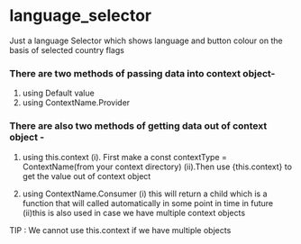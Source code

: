 # language_selector
Just a language Selector which shows language and button colour on the basis of selected country flags

### There are two methods of passing data into context object-
1. using Default value
2. using ContextName.Provider

### There are also two methods of getting data out of context object - 

1. using this.context
  (i). First make a const contextType = ContextName(from your context directory)
  (ii).Then use {this.context} to get the value out of context object
  
2. using ContextName.Consumer 
  (i) this will return a child which is a function that will called automatically in some point in time in future
  (ii)this is also used in case we have multiple context objects

TIP : We cannot use this.context if we have multiple objects 
